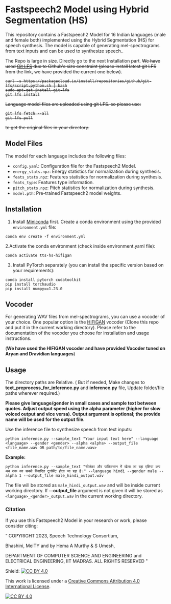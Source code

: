 # Fastspeech2 Model using Hybrid Segmentation (HS)

This repository contains a Fastspeech2 Model for 16 Indian languages (male and female both) implemented using the Hybrid Segmentation (HS) for speech synthesis. The model is capable of generating mel-spectrograms from text inputs and can be used to synthesize speech..

The Repo is large in size. Directly go to the next Installation part. <s>We have used [Git LFS](https://git-lfs.com/) due to Github's size constraint (please install latest git LFS from the link, we have provided the current one below).
```
curl -s https://packagecloud.io/install/repositories/github/git-lfs/script.python.sh | bash
sudo apt-get install git-lfs
git lfs install
```

Language model files are uploaded using git LFS. so please use:

```
git lfs fetch --all
git lfs pull
```
to get the original files in your directory. </s>

## Model Files

The model for each language includes the following files:

- `config.yaml`: Configuration file for the Fastspeech2 Model.
- `energy_stats.npz`: Energy statistics for normalization during synthesis.
- `feats_stats.npz`: Features statistics for normalization during synthesis.
- `feats_type`: Features type information.
- `pitch_stats.npz`: Pitch statistics for normalization during synthesis.
- `model.pth`: Pre-trained Fastspeech2 model weights.

## Installation

1. Install [Miniconda](https://docs.conda.io/projects/miniconda/en/latest/) first. Create a conda environment using the provided `environment.yml` file:

```shell
conda env create -f environment.yml
```

2.Activate the conda environment (check inside environment.yaml file):
```shell
conda activate tts-hs-hifigan
```

3.  Install PyTorch separately (you can install the specific version based on your requirements):
```shell
conda install pytorch cudatoolkit
pip install torchaudio
pip install numpy==1.23.0
```
## Vocoder
For generating WAV files from mel-spectrograms, you can use a vocoder of your choice. One popular option is the [HIFIGAN](https://github.com/jik876/hifi-gan) vocoder (Clone this repo and put it in the current working directory). Please refer to the documentation of the vocoder you choose for installation and usage instructions. 

(**We have used the HIFIGAN vocoder and have provided Vocoder tuned on Aryan and Dravidian languages**)

## Usage

The directory paths are Relative. ( But if needed, Make changes to **text_preprocess_for_inference.py** and **inference.py** file, Update folder/file paths wherever required.)

**Please give language/gender in small cases and sample text between quotes. Adjust output speed using the alpha parameter (higher for slow voiced output and vice versa). Output argument is optional; the provide name will be used for the output file.** 

Use the inference file to synthesize speech from text inputs:
```shell
python inference.py --sample_text "Your input text here" --language <language> --gender <gender> --alpha <alpha> --output_file <file_name.wav OR path/to/file_name.wav>
```

**Example:**

```
python inference.py --sample_text "श्रीलंका और पाकिस्तान में खेला जा रहा एशिया कप अब तक का सबसे विवादित टूर्नामेंट होता जा रहा है।" --language hindi --gender male --alpha 1 --output_file male_hindi_output.wav
```
The file will be stored as `male_hindi_output.wav` and will be inside current working directory. If **--output_file** argument is not given it will be stored as `<language>_<gender>_output.wav` in the current working directory.


### Citation
If you use this Fastspeech2 Model in your research or work, please consider citing:

“
COPYRIGHT
2023, Speech Technology Consortium,

Bhashini, MeiTY and by Hema A Murthy & S Umesh,


DEPARTMENT OF COMPUTER SCIENCE AND ENGINEERING
and
ELECTRICAL ENGINEERING,
IIT MADRAS. ALL RIGHTS RESERVED "



Shield: [![CC BY 4.0][cc-by-shield]][cc-by]

This work is licensed under a
[Creative Commons Attribution 4.0 International License][cc-by].

[![CC BY 4.0][cc-by-image]][cc-by]

[cc-by]: http://creativecommons.org/licenses/by/4.0/
[cc-by-image]: https://i.creativecommons.org/l/by/4.0/88x31.png
[cc-by-shield]: https://img.shields.io/badge/License-CC%20BY%204.0-lightgrey.svg
